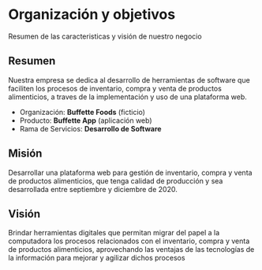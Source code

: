 # Organización y objetivos

Resumen de las caracteristicas y visión de nuestro negocio

## Resumen

Nuestra empresa se dedica al desarrollo de herramientas de software que faciliten los procesos de inventario, compra y venta de productos alimenticios, a traves de la implementación y uso de una plataforma web.

- Organización: **Buffette Foods** (ficticio)
- Producto: **Buffette App** (aplicación web)
- Rama de Servicios: **Desarrollo de Software**

## Misión

Desarrollar una plataforma web para gestión de inventario, compra y venta de productos alimenticios, que tenga calidad de producción y sea desarrollada entre septiembre y diciembre de 2020.

## Visión

Brindar herramientas digitales que permitan migrar del papel a la computadora los procesos relacionados con el inventario, compra y venta de productos alimenticios, aprovechando las ventajas de las tecnologías de la información para mejorar y agilizar dichos procesos
